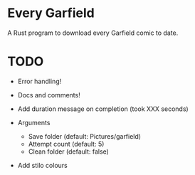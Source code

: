 # Every Garfield

A Rust program to download every Garfield comic to date.

# TODO

- Error handling!
- Docs and comments!

- Add duration message on completion (took XXX seconds)

- Arguments
    - Save folder (default: Pictures/garfield)
    - Attempt count (default: 5)
    - Clean folder (default: false)

- Add stilo colours

